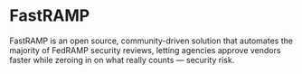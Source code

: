 # FastRAMP
FastRAMP is an open source, community-driven solution that automates the majority of FedRAMP security reviews, letting agencies approve vendors faster while zeroing in on what really counts — security risk.